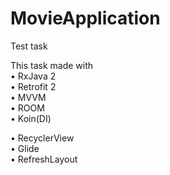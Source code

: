 # MovieApplication
Test task

This task made with  <br>
• RxJava 2 <br>
• Retrofit 2  <br>
• MVVM  <br>
• ROOM <br>
• Koin(DI) <br>

• RecyclerView <br>
• Glide <br>
• RefreshLayout <br>

